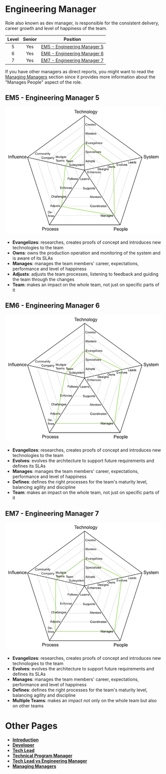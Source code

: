 # Engineering Manager

Role also known as dev manager, is responsible for the consistent delivery, career growth and level of happiness of the team.

| Level | Senior |                          Position                           |
|:-----:|:------:|:-----------------------------------------------------------:|
|   5   |  Yes   | [EM5 - Engineering Manager 5](#em5---engineering-manager-5) |
|   6   |  Yes   | [EM6 - Engineering Manager 6](#em6---engineering-manager-6) |
|   7   |  Yes   | [EM7 - Engineering Manager 7](#em7---engineering-manager-7) |

If you have other managers as direct reports, you might want to read the [Managing Managers](Managing-Managers.md) section since it provides more information about the "Manages People" aspect of the role.

## EM5 - Engineering Manager 5

<picture>
  <source media="(prefers-color-scheme: dark)" srcset="https://raw.githubusercontent.com/nguyenanhung/engineering-roadmap-docs/main/charts/engineeringmanager-5-dark.png">
  <source media="(prefers-color-scheme: light)" srcset="https://raw.githubusercontent.com/nguyenanhung/engineering-roadmap-docs/main/charts/engineeringmanager-5.png">
  <img alt="Engineering Manager 5" src="https://raw.githubusercontent.com/nguyenanhung/engineering-roadmap-docs/main/charts/engineeringmanager-5.png">
</picture>

* **Evangelizes**: researches, creates proofs of concept and introduces new technologies to the team
* **Owns**: owns the production operation and monitoring of the system and is aware of its SLAs
* **Manages**: manages the team members' career, expectations, performance and level of happiness
* **Adjusts**: adjusts the team processes, listening to feedback and guiding the team through the changes
* **Team**: makes an impact on the whole team, not just on specific parts of it

## EM6 - Engineering Manager 6

<picture>
  <source media="(prefers-color-scheme: dark)" srcset="https://raw.githubusercontent.com/nguyenanhung/engineering-roadmap-docs/main/charts/engineeringmanager-6-dark.png">
  <source media="(prefers-color-scheme: light)" srcset="https://raw.githubusercontent.com/nguyenanhung/engineering-roadmap-docs/main/charts/engineeringmanager-6.png">
  <img alt="Engineering Manager 6" src="https://raw.githubusercontent.com/nguyenanhung/engineering-roadmap-docs/main/charts/engineeringmanager-6.png">
</picture>

* **Evangelizes**: researches, creates proofs of concept and introduces new technologies to the team
* **Evolves**: evolves the architecture to support future requirements and defines its SLAs
* **Manages**: manages the team members' career, expectations, performance and level of happiness
* **Defines**: defines the right processes for the team's maturity level, balancing agility and discipline
* **Team**: makes an impact on the whole team, not just on specific parts of it

## EM7 - Engineering Manager 7

<picture>
  <source media="(prefers-color-scheme: dark)" srcset="https://raw.githubusercontent.com/nguyenanhung/engineering-roadmap-docs/main/charts/engineeringmanager-7-dark.png">
  <source media="(prefers-color-scheme: light)" srcset="https://raw.githubusercontent.com/nguyenanhung/engineering-roadmap-docs/main/charts/engineeringmanager-7.png">
  <img alt="Engineering Manager 7" src="https://raw.githubusercontent.com/nguyenanhung/engineering-roadmap-docs/main/charts/engineeringmanager-7.png">
</picture>

* **Evangelizes**: researches, creates proofs of concept and introduces new technologies to the team
* **Evolves**: evolves the architecture to support future requirements and defines its SLAs
* **Manages**: manages the team members' career, expectations, performance and level of happiness
* **Defines**: defines the right processes for the team's maturity level, balancing agility and discipline
* **Multiple Teams**: makes an impact not only on the whole team but also on other teams

# Other Pages

* [**Introduction**](README.md)
* [**Developer**](Developer.md)
* [**Tech Lead**](TechLead.md)
* [**Technical Program Manager**](TechnicalProgramManager.md)
* [**Tech Lead vs Engineering Manager**](TechLead-EngineeringManager.md)
* [**Managing Managers**](Managing-Managers.md)
